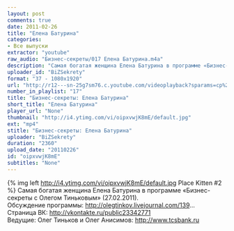 ```yaml
---
layout: post
comments: true
date: 2011-02-26
title: "Елена Батурина"
categories:
- Все выпуски
extractor: "youtube"
raw_audio: "Бизнес-секреты/017 Елена Батурина.m4a"
description: "Самая богатая женщина Елена Батурина в программе «Бизнес-секреты с Олегом Тиньковым» (27.02.2011).\nОбсуждение программы: http://olegtinkov.livejournal.com/139...\nСтраница ВК: http://vkontakte.ru/public23342771\nВедущие: Олег Тиньков и Олег Анисимов: http://www.tcsbank.ru"
uploader_id: "BiZSekrety"
format: "37 - 1080x1920"
url: "http://r12---sn-25g7sm76.c.youtube.com/videoplayback?sparams=cp%2Cid%2Cip%2Cipbits%2Citag%2Cratebypass%2Csource%2Cupn%2Cexpire&mv=m&ratebypass=yes&id=a22a71bf08caf261&ms=au&mt=1362843856&source=youtube&newshard=yes&sver=3&expire=1362867076&key=yt1&ip=92.255.182.31&fexp=912517%2C919357%2C914071%2C916625%2C920704%2C912806%2C902000%2C919512%2C929901%2C913605%2C925006%2C906938%2C931202%2C931401%2C908529%2C930803%2C920201%2C930101%2C930603%2C906834&upn=9fMRvjemCmQ&cp=U0hVR1hRVV9MUENONV9QS1lBOllPNlNZN2VqQmdX&itag=37&ipbits=8&signature=3CEF484F3AACE01624A7DBE5DADCD3657F42DDBF.8FD4CC4A4A061AF0188F148C7E5E7CA0AD70B050"
number_in_playlist: "17"
title: "Бизнес-секреты: Елена Батурина"
short_title: "Елена Батурина"
player_url: "None"
thumbnail: "http://i4.ytimg.com/vi/oipxvwjK8mE/default.jpg"
ext: "mp4"
stitle: "Бизнес-секреты: Елена Батурина"
uploader: "BiZSekrety"
duration: "2360"
upload_date: "20110226"
id: "oipxvwjK8mE"
subtitles: "None"
---
```


{% img left http://i4.ytimg.com/vi/oipxvwjK8mE/default.jpg Place Kitten #2 %}
Самая богатая женщина Елена Батурина в программе «Бизнес-секреты с Олегом Тиньковым» (27.02.2011).  
Обсуждение программы: http://olegtinkov.livejournal.com/139...  
Страница ВК: http://vkontakte.ru/public23342771  
Ведущие: Олег Тиньков и Олег Анисимов: http://www.tcsbank.ru